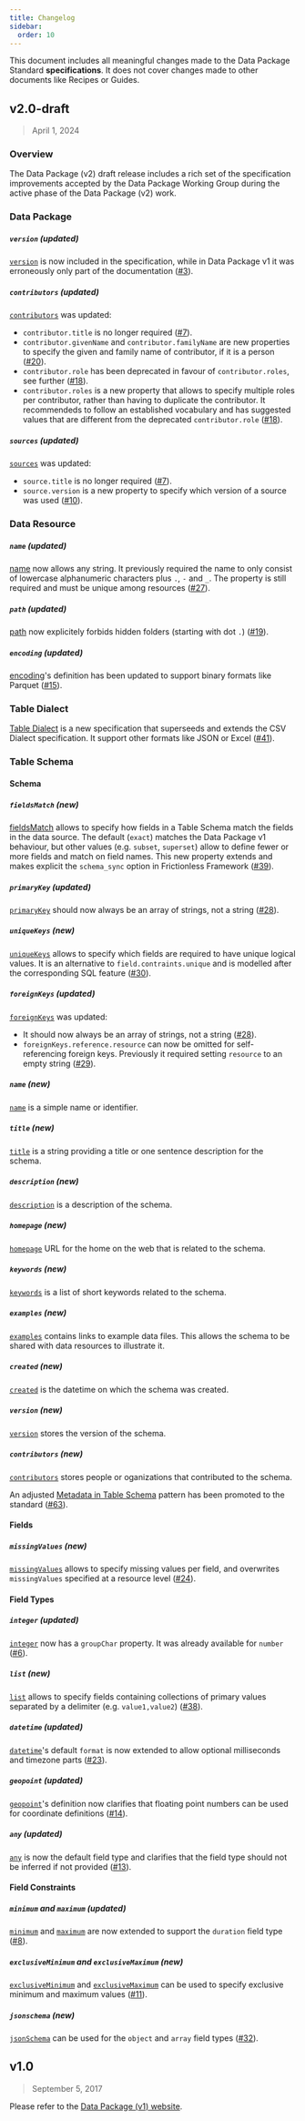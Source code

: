 ```yaml
---
title: Changelog
sidebar:
  order: 10
---
```


This document includes all meaningful changes made to the Data Package Standard **specifications**. It does not cover changes made to other documents like Recipes or Guides.

## v2.0-draft

> April 1, 2024

### Overview

The Data Package (v2) draft release includes a rich set of the specification improvements accepted by the Data Package Working Group during the active phase of the Data Package (v2) work.

### Data Package

##### `version` (updated)

[`version`](../../specifications/data-package/#version) is now included in the specification, while in Data Package v1 it was erroneously only part of the documentation ([#3](https://github.com/frictionlessdata/datapackage/pull/3)).

##### `contributors` (updated)

[`contributors`](../../specifications/data-package/#contributors) was updated:

- `contributor.title` is no longer required ([#7](https://github.com/frictionlessdata/datapackage/pull/7)).
- `contributor.givenName` and `contributor.familyName` are new properties to specify the given and family name of contributor, if it is a person ([#20](https://github.com/frictionlessdata/datapackage/pull/20)).
- `contributor.role` has been deprecated in favour of `contributor.roles`, see further ([#18](https://github.com/frictionlessdata/datapackage/pull/18)).
- `contributor.roles` is a new property that allows to specify multiple roles per contributor, rather than having to duplicate the contributor. It recommendeds to follow an established vocabulary and has suggested values that are different from the deprecated `contributor.role` ([#18](https://github.com/frictionlessdata/datapackage/pull/18)).

##### `sources` (updated)

[`sources`](../../specifications/data-package/#sources) was updated:

- `source.title` is no longer required ([#7](https://github.com/frictionlessdata/datapackage/pull/7)).
- `source.version` is a new property to specify which version of a source was used ([#10](https://github.com/frictionlessdata/datapackage/pull/10)).

### Data Resource

##### `name` (updated)

[name](../../specifications/data-resource/#name-required) now allows any string. It previously required the name to only consist of lowercase alphanumeric characters plus `.`, `-` and `_`. The property is still required and must be unique among resources ([#27](https://github.com/frictionlessdata/datapackage/pull/27)).

##### `path` (updated)

[path](../../specifications/data-resource/#path-or-data-required) now explicitely forbids hidden folders (starting with dot `.`) ([#19](https://github.com/frictionlessdata/datapackage/pull/19)).

##### `encoding` (updated)

[encoding](../../specifications/data-resource/#encoding)'s definition has been updated to support binary formats like Parquet ([#15](https://github.com/frictionlessdata/datapackage/pull/15)).

### Table Dialect

[Table Dialect](../../specifications/table-dialect) is a new specification that superseeds and extends the CSV Dialect specification. It support other formats like JSON or Excel ([#41](https://github.com/frictionlessdata/datapackage/pull/41)).

### Table Schema

#### Schema

##### `fieldsMatch` (new)

[fieldsMatch](../../specifications/table-schema/#fieldsmatch) allows to specify how fields in a Table Schema match the fields in the data source. The default (`exact`) matches the Data Package v1 behaviour, but other values (e.g. `subset`, `superset`) allow to define fewer or more fields and match on field names. This new property extends and makes explicit the `schema_sync` option in Frictionless Framework ([#39](https://github.com/frictionlessdata/datapackage/pull/39)).

##### `primaryKey` (updated)

[`primaryKey`](../../specifications/table-schema/#primarykey) should now always be an array of strings, not a string ([#28](https://github.com/frictionlessdata/datapackage/pull/28)).

##### `uniqueKeys` (new)

[`uniqueKeys`](../../specifications/table-schema/#uniquekeys) allows to specify which fields are required to have unique logical values. It is an alternative to `field.contraints.unique` and is modelled after the corresponding SQL feature ([#30](https://github.com/frictionlessdata/datapackage/pull/30)).

##### `foreignKeys` (updated)

[`foreignKeys`](../../specifications/table-schema/#foreignkeys) was updated:

- It should now always be an array of strings, not a string ([#28](https://github.com/frictionlessdata/datapackage/pull/28)).
- `foreignKeys.reference.resource` can now be omitted for self-referencing foreign keys. Previously it required setting `resource` to an empty string ([#29](https://github.com/frictionlessdata/datapackage/pull/29)).

##### `name` (new)

[`name`](../../specification/table-schema/#name) is a simple name or 
identifier.

##### `title` (new)

[`title`](../../specification/table-schema/#title) is a string providing a 
title or one sentence description for the schema.

##### `description` (new)

[`description`](../../specification/table-schema/#description) is a description of the schema.

##### `homepage` (new)

[`homepage`](../../specification/table-schema/#homepage) URL for the home on 
the web that is related to the schema.

##### `keywords` (new)

[`keywords`](../../specification/table-schema/#keywords) is a list of short 
keywords related to the schema.

##### `examples` (new)

[`examples`](../../specification/table-schema/#examples) contains links to example data files. This allows the schema to be shared with data resources to illustrate it.

##### `created` (new)

[`created`](../../specification/table-schema/#created) is the datetime on 
which the schema was created. 

##### `version` (new)

[`version`](../../specification/table-schema/#version) stores the version of the schema.

##### `contributors` (new)

[`contributors`](../../specification/table-schema/#contributors) stores people 
or oganizations that contributed to the schema.
 
An adjusted [Metadata in Table Schema](https://specs.frictionlessdata.io/patterns/#table-schema-metadata-properties) pattern has been promoted to the standard ([#63](https://github.com/frictionlessdata/datapackage/pull/63)).

#### Fields

##### `missingValues` (new)

[`missingValues`](../../specifications/table-schema/#missingvalues) allows to specify missing values per field, and overwrites `missingValues` specified at a resource level ([#24](https://github.com/frictionlessdata/datapackage/pull/24)).

#### Field Types

##### `integer` (updated)

[`integer`](../../specifications/table-schema/#integer) now has a `groupChar` property. It was already available for `number` ([#6](https://github.com/frictionlessdata/datapackage/pull/6)).

##### `list` (new)

[`list`](../../specifications/table-schema/#list) allows to specify fields containing collections of primary values separated by a delimiter (e.g. `value1,value2`) ([#38](https://github.com/frictionlessdata/datapackage/pull/38)).

##### `datetime` (updated)

[`datetime`](../../specifications/table-schema/#datetime)'s default `format` is now extended to allow optional milliseconds and timezone parts ([#23](https://github.com/frictionlessdata/datapackage/pull/23)).

##### `geopoint` (updated)

[`geopoint`](../../specifications/table-schema/#geopoint)'s definition now clarifies that floating point numbers can be used for coordinate definitions ([#14](https://github.com/frictionlessdata/datapackage/pull/14)).

##### `any` (updated)

[`any`](../../specifications/table-schema/#any) is now the default field type and clarifies that the field type should not be inferred if not provided ([#13](https://github.com/frictionlessdata/datapackage/pull/13)).

#### Field Constraints

##### `minimum` and `maximum` (updated)

[`minimum`](../../specifications/table-schema/#minimum) and [`maximum`](../../specifications/table-schema/#maximum) are now extended to support the `duration` field type ([#8](https://github.com/frictionlessdata/datapackage/pull/8)).

##### `exclusiveMinimum` and `exclusiveMaximum` (new)

[`exclusiveMinimum`](../../specifications/table-schema/#exclusiveminimum) and [`exclusiveMaximum`](../../specifications/table-schema/#exclusivemaximum) can be used to specify exclusive minimum and maximum values ([#11](https://github.com/frictionlessdata/datapackage/pull/11)).

##### `jsonschema` (new)

[`jsonSchema`](../../specifications/table-schema/#jsonschema) can be used for the `object` and `array` field types ([#32](https://github.com/frictionlessdata/datapackage/pull/32)).

## v1.0

> September 5, 2017

Please refer to the [Data Package (v1) website](https://specs.frictionlessdata.io/).
